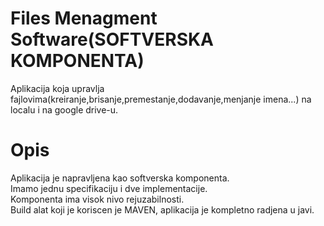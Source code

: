 # Files Menagment Software(SOFTVERSKA KOMPONENTA)
  Aplikacija koja upravlja fajlovima(kreiranje,brisanje,premestanje,dodavanje,menjanje imena...) na localu i na google drive-u.

# Opis
  Aplikacija je napravljena kao softverska komponenta.<br>
  Imamo jednu specifikaciju i dve implementacije.<br>
  Komponenta ima visok nivo rejuzabilnosti.<br>
  Build alat koji je koriscen je MAVEN, aplikacija je kompletno radjena u javi.<br>
  
  

 
  

